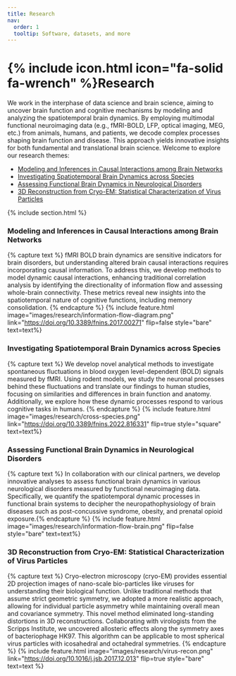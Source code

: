 ```yaml
---
title: Research
nav:
  order: 1
  tooltip: Software, datasets, and more
---
```


# {% include icon.html icon="fa-solid fa-wrench" %}Research
We work in the interphase of data science and brain science, aiming to uncover brain function and cognitive mechanisms by modeling and analyzing the spatiotemporal brain dynamics. By employing multimodal functional neuroimaging data (e.g., fMRI-BOLD, LFP, optical imaging, MEG, etc.) from animals, humans, and patients, we decode complex processes shaping brain function and disease. This approach yields innovative insights for both fundamental and translational brain science. Welcome to explore our research themes:
* [Modeling and Inferences in Causal Interactions among Brain Networks](#section-1) 
* [Investigating Spatiotemporal Brain Dynamics across Species ](#section-2)
* [Assessing Functional Brain Dynamics in Neurological Disorders](#section-3)
* [3D Reconstruction from Cryo-EM: Statistical Characterization of Virus Particles](#section-4)

<a name="section-1"></a>
{% include section.html %}
### Modeling and Inferences in Causal Interactions among Brain Networks
{% capture text %}
fMRI BOLD brain dynamics are sensitive indicators for brain disorders, but understanding altered brain causal interactions requires incorporating causal information. To address this, we develop methods to model dynamic causal interactions, enhancing traditional correlation analysis by identifying the directionality of information flow and assessing whole-brain connectivity. These metrics reveal new insights into the spatiotemporal nature of cognitive functions, including memory consolidation. 
{% endcapture %}
<a name="section-2"></a>
{% include feature.html image="images/research/information-flow-diagram.png" link="https://doi.org/10.3389/fnins.2017.00271" flip=false  style="bare"  text=text%}


### Investigating Spatiotemporal Brain Dynamics across Species 
{% capture text %}
We develop novel analytical methods to investigate spontaneous fluctuations in blood oxygen level-dependent (BOLD) signals measured by fMRI. Using rodent models, we study the neuronal processes behind these fluctuations and translate our findings to human studies, focusing on similarities and differences in brain function and anatomy. Additionally, we explore how these dynamic processes respond to various cognitive tasks in humans.
{% endcapture %}
<a name="section-3"></a>
{% include feature.html image="images/research/cross-species.png"  link="https://doi.org/10.3389/fnins.2022.816331" flip=true  style="square"  text=text%}

### Assessing Functional Brain Dynamics in Neurological Disorders
{% capture text %} In collaboration with our clinical partners, we develop innovative analyses to assess functional brain dynamics in various neurological disorders measured by functional neuroimaging data. Specifically, we quantify the spatiotemporal dynamic processes in functional brain systems to decipher the neuropathophysiology of brain diseases such as post-concussive syndrome, obesity, and prenatal opioid exposure.{% endcapture %}
{% include feature.html image="images/research/information-flow-brain.png"  flip=false  style="bare"  text=text%}

<a name="section-4"></a>

### 3D Reconstruction from Cryo-EM: Statistical Characterization of Virus Particles
{% capture text %}
Cryo-electron microscopy (cryo-EM) provides essential 2D projection images of nano-scale bio-particles like viruses for understanding their biological function. Unlike traditional methods that assume strict geometric symmetry, we adopted a more realistic approach, allowing for individual particle asymmetry while maintaining overall mean and covariance symmetry. This novel method eliminated long-standing distortions in 3D reconstructions. Collaborating with virologists from the Scripps Institute, we uncovered allosteric effects along the symmetry axes of bacteriophage HK97. This algorithm can be applicable to most spherical virus particles with icosahedral and octahedral symmetries.
{% endcapture %}
{% include feature.html image="images/research/virus-recon.png" link="https://doi.org/10.1016/j.jsb.2017.12.013" flip=true style="bare" text=text %}
